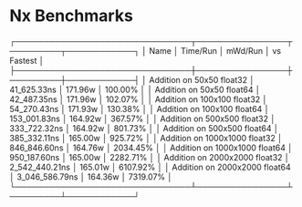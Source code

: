# Nx Benchmarks

┌───────────────────────────────┬────────────────┬─────────┬────────────┐
│ Name                          │       Time/Run │ mWd/Run │ vs Fastest │
├───────────────────────────────┼────────────────┼─────────┼────────────┤
│ Addition on 50x50 float32     │    41_625.33ns │ 171.96w │    100.00% │
│ Addition on 50x50 float64     │    42_487.35ns │ 171.96w │    102.07% │
│ Addition on 100x100 float32   │    54_270.43ns │ 171.93w │    130.38% │
│ Addition on 100x100 float64   │   153_001.83ns │ 164.92w │    367.57% │
│ Addition on 500x500 float32   │   333_722.32ns │ 164.92w │    801.73% │
│ Addition on 500x500 float64   │   385_332.11ns │ 165.00w │    925.72% │
│ Addition on 1000x1000 float32 │   846_846.60ns │ 164.76w │   2034.45% │
│ Addition on 1000x1000 float64 │   950_187.60ns │ 165.00w │   2282.71% │
│ Addition on 2000x2000 float32 │ 2_542_440.21ns │ 165.01w │   6107.92% │
│ Addition on 2000x2000 float64 │ 3_046_586.79ns │ 164.36w │   7319.07% │
└───────────────────────────────┴────────────────┴─────────┴────────────┘